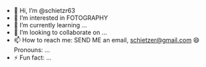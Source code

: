 - 👋 Hi, I’m @schietzr63
- 👀 I’m interested in FOTOGRAPHY
- 🌱 I’m currently learning ...
- 💞️ I’m looking to collaborate on ...
- 📫 How to reach me: SEND ME an email, schietzer@gmail.com
  😄 Pronouns: ...
- ⚡ Fun fact: ...

<!---
schietzr63/schietzr63 is a ✨ special ✨ repository because its `README.md` (this file) appears on your GitHub profile.
You can click the Preview link to take a look at your changes.
--->
